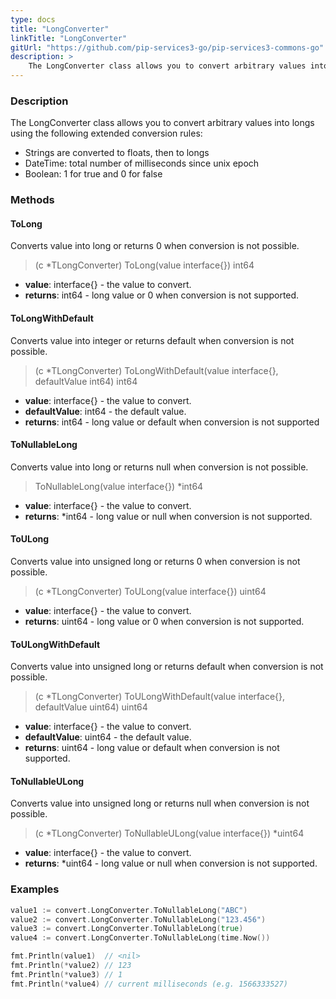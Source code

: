 ```yaml
---
type: docs
title: "LongConverter"
linkTitle: "LongConverter"
gitUrl: "https://github.com/pip-services3-go/pip-services3-commons-go"
description: > 
    The LongConverter class allows you to convert arbitrary values into longs using extended conversion rules.
---
```


### Description

The LongConverter class allows you to convert arbitrary values into longs using the following extended conversion rules:

- Strings are converted to floats, then to longs
- DateTime: total number of milliseconds since unix epoсh   
- Boolean: 1 for true and 0 for false

### Methods

#### ToLong
Converts value into long or returns 0 when conversion is not possible.

> (c *TLongConverter) ToLong(value interface{}) int64

- **value**: interface{} - the value to convert.
- **returns**: int64 - long value or 0 when conversion is not supported.

#### ToLongWithDefault
Converts value into integer or returns default when conversion is not possible.

> (c *TLongConverter) ToLongWithDefault(value interface{}, defaultValue int64) int64

- **value**: interface{} - the value to convert.
- **defaultValue**: int64 - the default value.
- **returns**: int64 - long value or default when conversion is not supported

#### ToNullableLong
Converts value into long or returns null when conversion is not possible.

> ToNullableLong(value interface{}) *int64

- **value**: interface{} - the value to convert.
- **returns**: *int64 - long value or null when conversion is not supported.


#### ToULong
Converts value into unsigned long or returns 0 when conversion is not possible.

> (c *TLongConverter) ToULong(value interface{}) uint64

- **value**: interface{} - the value to convert.
- **returns**: uint64 - long value or 0 when conversion is not supported.

#### ToULongWithDefault
Converts value into unsigned long or returns default when conversion is not possible.

> (c *TLongConverter) ToULongWithDefault(value interface{}, defaultValue uint64) uint64

- **value**: interface{} - the value to convert.
- **defaultValue**: uint64 - the default value.
- **returns**: uint64 - long value or default when conversion is not supported.

#### ToNullableULong
Converts value into unsigned long or returns null when conversion is not possible.

> (c *TLongConverter) ToNullableULong(value interface{}) *uint64

- **value**: interface{} - the value to convert.
- **returns**: *uint64 - long value or null when conversion is not supported.

### Examples

```go
value1 := convert.LongConverter.ToNullableLong("ABC")
value2 := convert.LongConverter.ToNullableLong("123.456")
value3 := convert.LongConverter.ToNullableLong(true)
value4 := convert.LongConverter.ToNullableLong(time.Now())

fmt.Println(value1)  // <nil>
fmt.Println(*value2) // 123
fmt.Println(*value3) // 1
fmt.Println(*value4) // current milliseconds (e.g. 1566333527)

```
